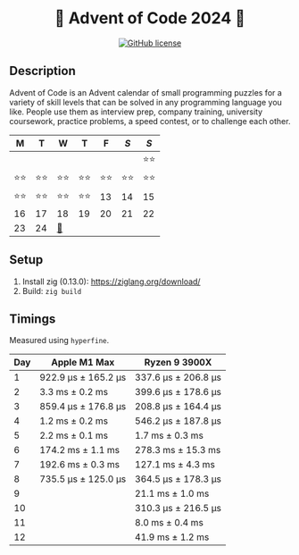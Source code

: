 <div align="center">

# 🎄 Advent of Code 2024 🎄

[![GitHub license](https://img.shields.io/github/license/lento234/advent-of-code-2023?color=blue)](https://github.com/lento234/advent-of-code-2024/blob/main/LICENSE)

</div>

## Description

Advent of Code is an Advent calendar of small programming puzzles for a variety
of skill levels that can be solved in any programming language you like. People
use them as interview prep, company training, university coursework, practice
problems, a speed contest, or to challenge each other.


| M    | T    | W       | T    | F    | *S*  | *S*  |
|------|------|---------|------|------|------|------|
|      |      |         |      |      |      | ⭐⭐ |
| ⭐⭐ | ⭐⭐ | ⭐⭐    | ⭐⭐ | ⭐⭐ | ⭐⭐ | ⭐⭐ |
| ⭐⭐ | ⭐⭐ | ⭐⭐    | ⭐⭐ | 13   | 14   | 15   |
| 16   | 17   | 18      | 19   | 20   | 21   | 22   |
| 23   | 24   | [🎄][1] |      |      |      |      |

## Setup

1. Install zig (0.13.0): https://ziglang.org/download/
2. Build: `zig build`

## Timings

Measured using `hyperfine`.

| Day | Apple M1 Max        |  Ryzen 9 3900X      |
|-----|---------------------|---------------------|
| 1   | 922.9 µs ± 165.2 µs | 337.6 µs ± 206.8 µs | 
| 2   |   3.3 ms ±   0.2 ms | 399.6 µs ± 178.6 µs | 
| 3   | 859.4 µs ± 176.8 µs | 208.8 µs ± 164.4 µs | 
| 4   |   1.2 ms ±   0.2 ms | 546.2 µs ± 187.8 µs | 
| 5   |   2.2 ms ±   0.1 ms |   1.7 ms ±   0.3 ms | 
| 6   | 174.2 ms ±   1.1 ms | 278.3 ms ±  15.3 ms | 
| 7   | 192.6 ms ±   0.3 ms | 127.1 ms ±   4.3 ms | 
| 8   | 735.5 µs ± 125.0 µs | 364.5 µs ± 178.3 µs |
| 9   |                     |  21.1 ms ±   1.0 ms |
| 10  |                     | 310.3 µs ± 216.5 µs |
| 11  |                     |   8.0 ms ±   0.4 ms |
| 12  |                     |  41.9 ms ±   1.2 ms |


[1]: https://youtu.be/CQXsVqRV7-M?si=vcw77L2LPMxknHpi&t=1100
